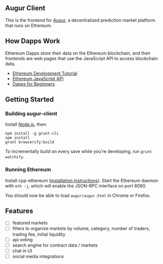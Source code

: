 Augur Client
------------

This is the frontend for [Augur](http://augur.net), a decentralized prediction market platform that runs on Ethereum.


## How Dapps Work

Ethereum Dapps store their data on the Ethereum blockchain, and their frontends are web pages that use the JavaScript API to access blockchain data.

* [Ethereum Development Tutorial](https://github.com/ethereum/wiki/wiki/Ethereum-Development-Tutorial)
* [Ethereum JavaScript API](https://github.com/ethereum/wiki/wiki/JavaScript-API)
* [Dapps for Beginners](https://dappsforbeginners.wordpress.com/)


## Getting Started

### Building augur-client

Install [Node.js](https://nodejs.org/), then:

```
npm install -g grunt-cli
npm install
grunt browserify:build
```

To incrementally build on every save while you're developing, run `grunt watchify`.

### Running Ethereum

Install cpp-ethereum ([installation instructions](https://github.com/ethereum/cpp-ethereum/wiki)). Start the Ethereum daemon with `eth -j`, which will enable the JSON-RPC interface on port 8080.

You should now be able to load `augur/augur.html` in Chrome or Firefox.


## Features

- [ ] featured markets
- [ ] filters to organize markets by volume, category, number of traders, trading fee, initial liquidity
- [ ] api voting
- [ ] search engine for contract data / markets
- [ ] chat in UI
- [ ] social media integrations
